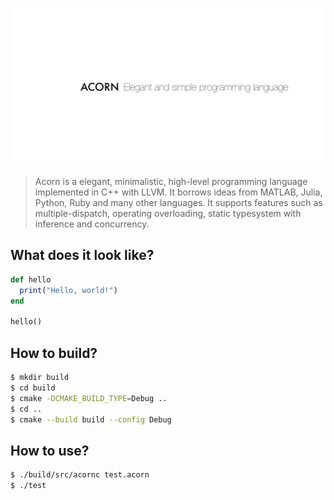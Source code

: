 ![Acorn - Elegant and Simple Programming Language](logo.png)

> Acorn is a elegant, minimalistic, high-level programming language implemented
> in C++ with LLVM. It borrows ideas from MATLAB, Julia, Python, Ruby and many
> other languages. It supports features such as multiple-dispatch, operating
> overloading, static typesystem with inference and concurrency.

## What does it look like?

```ruby
def hello
  print("Hello, world!")
end

hello()
```

## How to build?

```bash
$ mkdir build
$ cd build
$ cmake -DCMAKE_BUILD_TYPE=Debug ..
$ cd ..
$ cmake --build build --config Debug
```

## How to use?

```bash
$ ./build/src/acornc test.acorn
$ ./test
```
